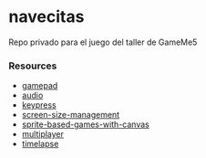 navecitas
=========

Repo privado para el juego del taller de GameMe5

### Resources
* [gamepad](http://html5gamepad.com/)
* [audio](http://forestmist.org/share/web-audio-api-demo/)
* [keypress](http://dmauro.github.io/Keypress/)
* [screen-size-management](http://html5hub.com/screen-size-management-in-mobile-html5-games/)
* [sprite-based-games-with-canvas](http://jlongster.com/Making-Sprite-based-Games-with-Canvas)
* [multiplayer](http://flippinawesome.org/2013/09/30/building-multiplayer-games-with-node-js-and-socket-io/)
* [timelapse](http://greweb.me/2013/09/timelapse/)
